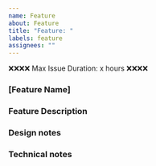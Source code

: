 ```yaml
---
name: Feature
about: Feature
title: "Feature: "
labels: feature
assignees: ""
---
```


❌❌❌❌ Max Issue Duration: x hours ❌❌❌❌

### [Feature Name]

### Feature Description

### Design notes

### Technical notes
